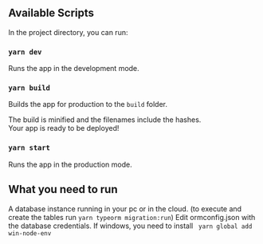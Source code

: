 ## Available Scripts

In the project directory, you can run:

### `yarn dev`

Runs the app in the development mode.

### `yarn build`

Builds the app for production to the `build` folder.<br />

The build is minified and the filenames include the hashes.<br />
Your app is ready to be deployed!

### `yarn start`

Runs the app in the production mode.


## What you need to run

A database instance running in your pc or in the cloud. (to execute and create the tables run `yarn typeorm migration:run`)
Edit ormconfig.json with the database credentials.
If windows, you need to install ` yarn global add win-node-env`


